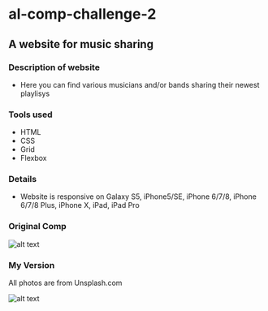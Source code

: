 # al-comp-challenge-2

## A website for music sharing

### Description of website
* Here you can find various musicians and/or bands sharing their newest playlisys

### Tools used
* HTML
* CSS
* Grid
* Flexbox

### Details
* Website is responsive on Galaxy S5, iPhone5/SE, iPhone 6/7/8, iPhone 6/7/8 Plus, iPhone X, iPad, iPad Pro

### Original Comp

![alt text](ttps://farm2.staticflickr.com/1868/42735741460_dcc975cf9b.jpg)

### My Version

All photos are from Unsplash.com

![alt text](https://farm2.staticflickr.com/1863/42735747190_7b66c67983.jpg)
